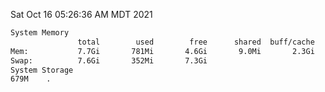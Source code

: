 Sat Oct 16 05:26:36 AM MDT 2021
```bash
System Memory
               total        used        free      shared  buff/cache   available
Mem:           7.7Gi       781Mi       4.6Gi       9.0Mi       2.3Gi       6.5Gi
Swap:          7.6Gi       352Mi       7.3Gi
System Storage
679M	.
```
```bash
